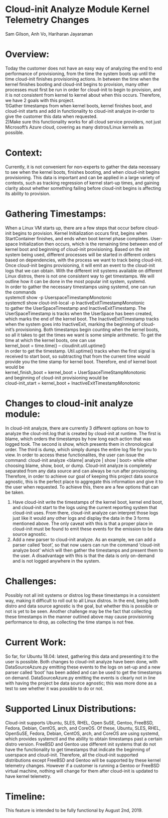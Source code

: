 # Cloud-init Analyze Module Kernel Telemetry Changes
Sam Gilson, Anh Vo, Hariharan Jayaraman

# Overview:
Today the customer does not have an easy way of analyzing the end to end performance of provisioning, from the time the system boots up until the time cloud-init finishes provisioning actions. In between the time when the kernel finishes booting and cloud-init begins to provision, many other processes must first be run in order for cloud-init to begin to provision, and it is not consistent from kernel to kernel about when this occurs. Therefore, we have 2 goals with this project. <br />  1)Gather timestamps from when kernel boots, kernel finishes boot, and cloud-init starts and add in functionality to cloud-init analyze in-order to give the customer this data when requested. <br />  2)Make sure this functionality works for all cloud service providers, not just Microsoft’s Azure cloud, covering as many distros/Linux kernels as possible.

# Context:
Currently, it is not convenient for non-experts to gather the data necessary to see when the kernel boots, finishes booting, and when cloud-init begins provisioning. This data is important and can be applied in a large variety of contexts, such as tracking regression of kernel start-up times, and gaining clarity about whether something failing before cloud-init begins is affecting its ability to provision. 

# Gathering Timestamps:
When a Linux VM starts up, there are a few steps that occur before cloud-init begins to provision. Kernel Initialization occurs first, begins when StartContainer finishes, and ends when boot kernel phase completes. User-space Initialization then occurs, which is the remaining time between end of kernel boot and beginning of cloud-init provisioning. Based on the init system being used, different processes will be started in different orders based on dependencies, with the process we want to track being cloud-init. Once cloud-init begins provisioning, it will emit an event to the cloud-init logs that we can obtain. 
With the different init systems available on different Linux distros, there is not one consistent way to get timestamps. We will outline how it can be done in the most popular init system, systemd.
<br />In order to gather the necessary timestamps using systemd, one can run the commands
<br />systemctl show -p UserspaceTimestampMonotonic  
systemctl show clout-init-local -p InactiveExitTimestampMonotonic
<br />to gather the UserSpaceTimestamp and InactiveExitTimestamp. The UserSpaceTimestamp is tracks when the UserSpace has been created, which marks the end of the kernel boot. The InactiveExitTimestamp tracks when the system goes into InactiveExit, marking the beginning of cloud-init’s provisioning. Both timestamps begin counting when the kernel boots, so all it takes to get the times we want is some simple arithmetic. To get the time at which the kernel boots, one can use
<br />kernel_boot = time.time() – cloudinit.util.uptime()
<br />in order to get the timestamp. Util.uptime() tracks when the first signal is received to start boot, so subtracting that from the current time would provide you the time stamp for kernel boot. Therefore, end of kernel boot would be
<br />kernel_finish_boot = kernel_boot + UserSpaceTimeStampMonotonic
<br />and beginning of cloud-init provisioning would be
<br />cloud-init_start = kernel_boot + InactiveExitTimestampMonotonic

# Changes to cloud-init analyze module:
In cloud-init analyze, there are currently 3 different options on how to analyze the clout-init.log that is created by cloud-init at runtime. The first is blame, which orders the timestamps by how long each action that was logged took. The second is show, which presents them in chronological order. The third is dump, which simply dumps the entire log file for you to view. In order to access these functionalites, the user can issue the command:
cloud-init analyze <blame| analyze | show  | boot>
while either choosing blame, show, boot,  or dump. Cloud-init analyze is completely separated from any data source and can always be run after provisioning. Therefore, in order to achieve our goal of keeping this project data source agnostic, this is the perfect place to aggregate this information and give it to the user when requested. To achieve this, there are a few options that can be taken.
1)	Have cloud-init write the timestamps of the kernel boot, kernel end boot, and cloud-init start to the logs using the current reporting system that cloud-init uses. From there, cloud-init analyze can interpret those logs just like it would any other logs and display the data in the 3 forms mentioned above. The only caveat with this is that a proper place in cloud-init must be found to emit these events for the emission to be data source agnostic. 
2)	Add a new parser to cloud-init analyze. As an example, we can add a parser called ‘boot’, so that now users can run the command ‘cloud-init analyze boot’ which will then gather the timestamps and present them to the user. A disadvantage with this is that the data is only on-demand and is not logged anywhere in the system.

# Challenges:
Possibly not all init systems or distros log these timestamps in a consistent way, making it difficult to roll out to all Linux distros. In the end, being both distro and data source agnostic is the goal, but whether this is possible or not is yet to be seen. Another challenge may be the fact that collecting these timestamps in the manner outlined above may cause provisioning performance to drop, as collecting the time stamps is not free.

# Current Work:
So far, for Ubuntu 18.04: latest, gathering this data and presenting it to the user is possible. Both changes to cloud-init analyze have been done, with DataSourceAzure.py emitting these events to the logs on set-up and a new parser called ‘boot’ has been added and can be used to get the timestamps on demand. DataSourceAzure.py emitting the events is clearly not in line with having the project be data source agnostic; this was more done as a test to see whether it was possible to do or not. 

# Supported Linux Distributions:
Cloud-init supports Ubuntu, SLES, RHEL, Open SuSE, Gentoo, FreeBSD, Fedora, Debian, CentOS, arch, and CoreOS. Of these, Ubuntu, SLES, RHEL, OpenSuSE, Fedora, Debian, CentOS, arch, and CoreOS are using systemd, which provides systemctl and the ability to obtain timestamps past a certain distro version. FreeBSD and Gentoo use different init systems that do not have the functionality to get timestamps that indicate the beginning of userspace and cloud-init. Therefore, all the cloud-init supported distributions except FreeBSD and Gentoo will be supported by these kernel telemetry changes. However if a customer is running a Gentoo or FreeBSD virtual machine, nothing will change for them after cloud-init is updated to have kernel telemetry.

# Timeline:
This feature is intended to be fully functional by August 2nd, 2019. 
